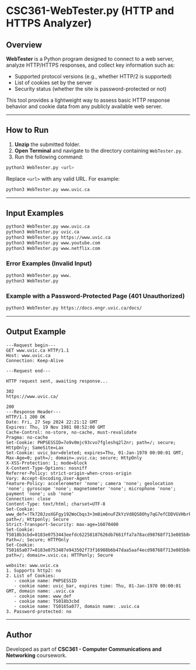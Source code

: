 # CSC361-WebTester.py (HTTP and HTTPS Analyzer)

## Overview

**WebTester** is a Python program designed to connect to a web server, analyze HTTP/HTTPS responses, and collect key information such as:

- Supported protocol versions (e.g., whether HTTP/2 is supported)
- List of cookies set by the server
- Security status (whether the site is password-protected or not)

This tool provides a lightweight way to assess basic HTTP response behavior and cookie data from any publicly available web server.

---

## How to Run

1. **Unzip** the submitted folder.
2. **Open Terminal** and navigate to the directory containing `WebTester.py`.
3. Run the following command:

```bash
python3 WebTester.py <url>
```

Replace `<url>` with any valid URL. For example:

```bash
python3 WebTester.py www.uvic.ca
```

---

## Input Examples

```bash
python3 WebTester.py www.uvic.ca
python3 WebTester.py uvic.ca
python3 WebTester.py https://www.uvic.ca
python3 WebTester.py www.youtube.com
python3 WebTester.py www.netflix.com
```

### Error Examples (Invalid Input)

```bash
python3 WebTester.py www.
python3 WebTester.py
```

### Example with a Password-Protected Page (401 Unauthorized)

```bash
python3 WebTester.py https://docs.engr.uvic.ca/docs/
```

---

## Output Example

```text
---Request begin---
GET www.uvic.ca HTTP/1.1
Host: www.uvic.ca
Connection: Keep-Alive

---Request end---

HTTP request sent, awaiting response...

302
https://www.uvic.ca/

200
---Response Header---
HTTP/1.1 200 OK
Date: Fri, 27 Sep 2024 22:21:12 GMT
Expires: Thu, 19 Nov 1981 08:52:00 GMT
Cache-Control: no-store, no-cache, must-revalidate
Pragma: no-cache
Set-Cookie: PHPSESSID=7o9v0mjc93cvo7fgleshq2l2nr; path=/; secure; HttpOnly; SameSite=Lax
Set-Cookie: uvic_bar=deleted; expires=Thu, 01-Jan-1970 00:00:01 GMT; Max-Age=0; path=/; domain=.uvic.ca; secure; HttpOnly
X-XSS-Protection: 1; mode=block
X-Content-Type-Options: nosniff
Referrer-Policy: strict-origin-when-cross-origin
Vary: Accept-Encoding,User-Agent
Feature-Policy: accelerometer 'none'; camera 'none'; geolocation 'none'; gyroscope 'none'; magnetometer 'none'; microphone 'none'; payment 'none'; usb 'none'
Connection: close
Content-Type: text/html; charset=UTF-8
Set-Cookie: www_def=!Tk720JzoXGFgy192WoCbqs3+3m8im6nuFZkYzVd8QS8Ohy7qG7efCDDVGVHbrPpiijNPYNHUOCkQvEU=; path=/; Httponly; Secure
Strict-Transport-Security: max-age=16070400
Set-Cookie: TS018b3cbd=0183e0753443eefdc62258187626db7661ffa7a78acd98768f713e085b8cff9a59ca17d19cbff447544971c76f7e82f42cc8cda17c291a9a9e6699822b40257cec9363bafde40a1a10aefecb8b1389a5d6ece51b18; Path=/; Secure; HTTPOnly
Set-Cookie: TS0165a077=0183e0753487e943502f73f16988b6b47daa5aaf4ecd98768f713e085b8cff9a59ca17d19c622923a1c3bb6424febe1252802b9beed6a9ae2c53d7a8f4c4d2ade0ee255378; path=/; domain=.uvic.ca; HTTPonly; Secure

website: www.uvic.ca
1. Supports http2: no
2. List of Cookies:
   - cookie name: PHPSESSID
   - cookie name: uvic_bar, expires time: Thu, 01-Jan-1970 00:00:01 GMT, domain name: .uvic.ca
   - cookie name: www_def
   - cookie name: TS018b3cbd
   - cookie name: TS0165a077, domain name: .uvic.ca
3. Password-protected: no
```

---

## Author

Developed as part of **CSC361 - Computer Communications and Networking** coursework.

---


